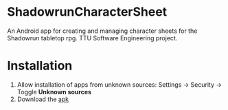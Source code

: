 # ShadowrunCharacterSheet
An Android app for creating and managing character sheets for the Shadowrun tabletop rpg. TTU Software Engineering project.




# Installation
1. Allow installation of apps from unknown sources:
      Settings -> Security -> Toggle <b>Unknown sources</b>
2. Download the <a href="https://drive.google.com/open?id=0B6mqzhGm1Y22THdsMkYwR2pUVjQ">apk</a>
